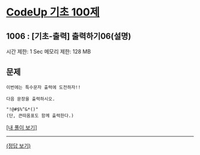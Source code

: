 # [CodeUp 기초 100제](https://codeup.kr/problem.php)

## 1006 : [기초-출력] 출력하기06(설명)

시간 제한: 1 Sec  메모리 제한: 128 MB

## 문제

    이번에는 특수문자 출력에 도전하자!!

    다음 문장을 출력하시오.

    "!@#$%^&*()"
    (단, 큰따옴표도 함께 출력한다.)

[[내 풀이 보기]](https://github.com/flexboni/code_up/blob/master/1006/myCode.cpp)

---

[(정답 보기)](https://codeup.kr/showsource.php?id=425003)
